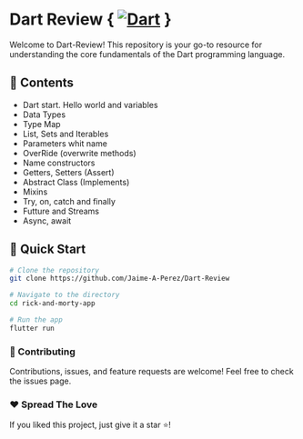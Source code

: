 # Dart Review { [![Dart](https://img.shields.io/badge/Dart-000000?style=for-the-badge&logo=dart&logoColor=00ACF2&labelColor=101010)]() }

Welcome to Dart-Review! This repository is your go-to resource for understanding the core fundamentals of the Dart programming language.

## 📘 Contents
- Dart start. Hello world and variables
- Data Types
- Type Map
- List, Sets and Iterables
- Parameters whit name
- OverRide (overwrite methods)
- Name constructors
- Getters, Setters (Assert)
- Abstract Class (Implements)
- Mixins
- Try, on, catch and finally
- Futture and Streams
- Async, await


## 🚀 Quick Start

```bash
# Clone the repository
git clone https://github.com/Jaime-A-Perez/Dart-Review

# Navigate to the directory
cd rick-and-morty-app

# Run the app
flutter run
   ```

### 🤝 Contributing

Contributions, issues, and feature requests are welcome! Feel free to check the issues page.

### ❤️ Spread The Love 

If you liked this project, just give it a star ⭐! 
